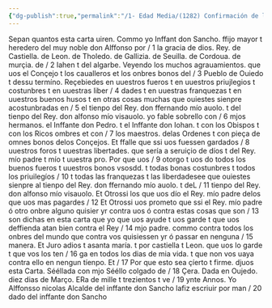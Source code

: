 ```yaml
---
{"dg-publish":true,"permalink":"/1- Edad Media/(1282) Confirmación de los fueros de Oviedo/","tags":["#Siglo_13","a1282","escrito","Oviedo","medieval","documento"]}
---
```



Sepan quantos esta carta uiren. Commo yo Inffant don Sancho. ffijo mayor t heredero del muy noble don Alffonso por / 1 la gracia de dios. Rey. de Castiella. de Leon. de Tholedo. de Gallizia. de Seuilla. de Cordoua. de murçia. de / 2 Iahen t del algarbe. Veyendo los muchos agrauamientos. que uos el Conçejo t los caualleros et los onbres bonos del / 3 Pueblo de Ouiedo t dessu termíno. Reçebiedes en uuestros fueros t en uuestros priujlegios t costunbres t en uuestras liber / 4 dades t en uuestras franquezas t en uuestros buenos husos t en otras cosas muchas que ouiestes sienpre acostunbradas en / 5 el tienpo del Rey. don ffernando mío auolo. t del tienpo del Rey. don alfonso mío visauolo. yo fable sobrello con / 6 mjos hermanos. el Inffante don Pedro. t el Inffante don Iohan. t con los Obispos t con los Ricos ombres et con / 7 los maestros. delas Ordenes t con pieça de omnes bonos delos Conçejos. Et ffalle que ssi uos fuessen gardados / 8 uuestros foros t uuestras libertades. que sería a seruiçio de díos t del Rey. mío padre t mío t uuestra pro. Por que uos / 9 otorgo t uos do todos los buenos fueros t uuestros bonos vsosdd. t todas bonas costunbres t todos los priuilegíos / 10 t todas las franquezas t las liberdadesee que ouiestes sienpre al tienpo del Rey. don ffernando mío auolo. t deL / 11 tienpo del Rey. don alfonso mío visauolo. Et Otrossi los que uos dío el Rey. mío padre delos que uos mas pagardes / 12 Et Otrossi uos prometo que ssi el Rey. mío padre ó otro onbre alguno quisier yr contra uos ó contra estas cosas que son / 13 son dichas en esta carta que yo que uos ayude t uos garde t que uos deffienda atan bien contra el Rey / 14 mjo padre. commo contra todos los onbres del mundo que contra vos quisiessen yr ó passar en nenguna / 15 manera. Et Juro adios t asanta maría. t por castiella t Leon. que uos lo garde t que vos los ten / 16 ga en todos los dias de mia vida. t que non vos uaya contra ello en nengun tíenpo. Et / 17 Por que esto sea çíerto t firme. djuos esta Carta. Sééllada con mjo Sééllo colgado de / 18 Çera. Dada en Oujedo. diez dias de Março. ERa de mille t trezientos t ve / 19 ynte Annos. Yo Alffonsso nicolas Alcalde del inffante don Sancho lafiz escriuir por man / 20 dado del inffante don Sancho